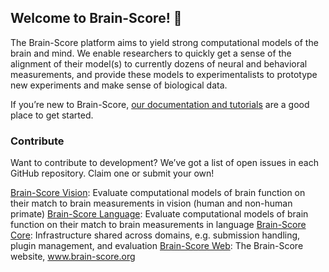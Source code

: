 ## Welcome to Brain-Score! 🧠

The Brain-Score platform aims to yield strong computational models of the brain and mind. We enable researchers to quickly get a sense of the alignment of their model(s) to currently dozens of neural and behavioral measurements, and provide these models to experimentalists to prototype new experiments and make sense of biological data. 

If you’re new to Brain-Score, [our documentation and tutorials](https://brain-score.readthedocs.io/en/latest/index.html) are a good place to get started.

### Contribute
Want to contribute to development? We’ve got a list of open issues in each GitHub repository. Claim one or submit your own!

[Brain-Score Vision](https://github.com/brain-score/brain-score): Evaluate computational models of brain function on their match to brain measurements in vision (human and non-human primate)
[Brain-Score Language](https://github.com/brain-score/language): Evaluate computational models of brain function on their match to brain measurements in language
[Brain-Score Core](https://github.com/brain-score/core): Infrastructure shared across domains, e.g. submission handling, plugin management, and evaluation
[Brain-Score Web](https://github.com/brain-score/brain-score.web): The Brain-Score website, www.brain-score.org

